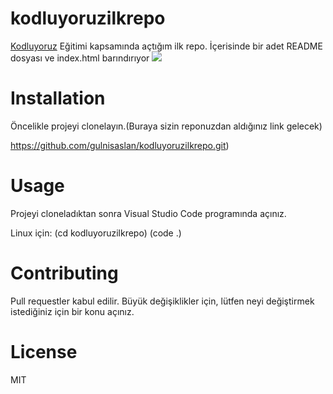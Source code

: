 # kodluyoruzilkrepo

[Kodluyoruz](https://www.kodluyoruz.org/) Eğitimi kapsamında açtığım ilk repo. İçerisinde bir adet README dosyası ve index.html barındırıyor
![](D:\gülnisaslanyazilim\yazilim\kodluyoruzpatikadev\kodluyoruzilkrepo\SharedScreenshot.png)

# Installation
Öncelikle projeyi clonelayın.(Buraya sizin reponuzdan aldığınız link gelecek)

https://github.com/gulnisaslan/kodluyoruzilkrepo.git)

# Usage
Projeyi cloneladıktan sonra Visual Studio Code programında açınız.

Linux için:
(cd kodluyoruzilkrepo)
(code .)

# Contributing
Pull requestler kabul edilir. Büyük değişiklikler için, lütfen neyi değiştirmek istediğiniz için bir konu açınız.

# License
 MIT
 






